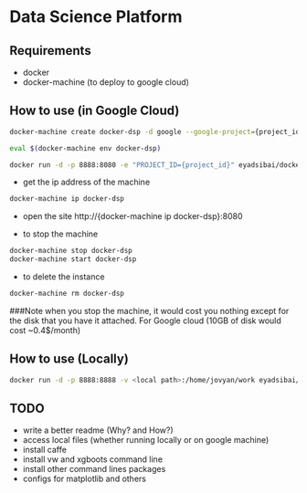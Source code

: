 Data Science Platform
=====================

Requirements
------------
- docker
- docker-machine (to deploy to google cloud)

How to use (in Google Cloud)
----------------------------
```bash
docker-machine create docker-dsp -d google --google-project={project_id} --google-machine-type n1-highmem-8	--google-disk-size "10" --google-disk-type "pd-standard" --google-preemptible --google-machine-image ubuntu-os-cloud/global/images/family/ubuntu-1404-lts --google-scopes "https://www.googleapis.com/auth/cloud-platform"
```
```bash
eval $(docker-machine env docker-dsp)
```
```bash
docker run -d -p 8888:8080 -e "PROJECT_ID={project_id}" eyadsibai/docker-dsp start-notebook.sh --NotebookApp.token=''
```

- get the ip address of the machine
```bash
docker-machine ip docker-dsp
```
- open the site http://{docker-machine ip docker-dsp}:8080

- to stop the machine
```bash
docker-machine stop docker-dsp
docker-machine start docker-dsp
```

- to delete the instance
```bash
docker-machine rm docker-dsp
```

###Note
when you stop the machine, it would cost you nothing except for the disk that you have it attached. For Google cloud (10GB of disk would cost ~0.4$/month)


How to use (Locally)
--------------------
```bash
docker run -d -p 8888:8888 -v <local path>:/home/jovyan/work eyadsibai/docker-dsp start-notebook.sh --NotebookApp.token=''
```

TODO
----
- write a better readme (Why? and How?)
- access local files (whether running locally or on google machine)
- install caffe
- install vw and xgboots command line
- install other command lines packages
- configs for matplotlib and others
